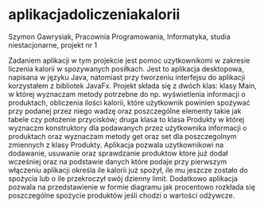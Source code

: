 # aplikacjadoliczeniakalorii

Szymon Gawrysiak, Pracownia Programowania, Informatyka, studia niestacjonarne, projekt nr 1

Zadaniem aplikacji w tym projekcie jest pomoc uzytkownikomi w zakresie liczenia kalorii w spozywanych posiłkach. Jest to aplikacja desktopowa, napisana w języku Java, natomiast przy tworzeniu interfejsu do aplikacji korzystałem z bibliotek JavaFx. Projekt składa się z dwóch klas: klasy Main, w której wyznaczam metody potrzebne do np. wyświetlenia informacji o produktach, obliczenia ilości kalorii, które użytkownik powinien spożywać przy podanej przez niego wadzę oraz poszczególne elementy takie jak tabele czy położenie przycisków; druga klasa to klasa Produkty w której wyznaczm konstruktory dla podawanych przez użytkownika informacji o produktach oraz wyznaczam metody get oraz set dla poszczegolnym zmiennych z klasy Produkty.
Aplikacja pozwala uzytkownikowi na dodawanie, usuwanie oraz sprawdzanie produktow ktore już dodał wcześniej oraz na podstawie danych które podaje przy pierwszym włączeniu aplikacji określa ile kalorii już spożył, ile mu jeszcze zostało do spożycia lub o ile przekroczył swój dzienny limit. Dodatkowo aplikacja pozwala na przedstawienie w formie diagramu jak procentowo rozkłada się poszczególne spożycie produktów jeśli chodzi o wartości odżywcze.
